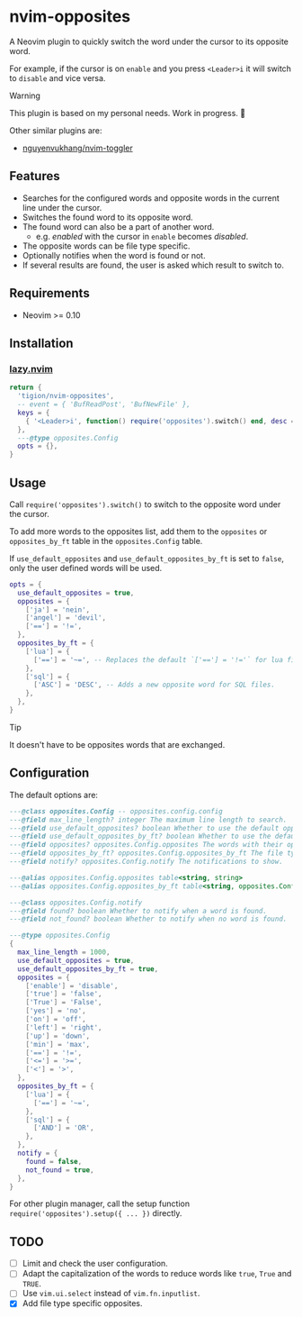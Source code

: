 # nvim-opposites

A Neovim plugin to quickly switch the word under the cursor to its opposite word.

For example, if the cursor is on `enable` and you press `<Leader>i` it will
switch to `disable` and vice versa.

> [!WARNING]
> This plugin is based on my personal needs. Work in progress. 🚀

Other similar plugins are:

- [nguyenvukhang/nvim-toggler](https://github.com/nguyenvukhang/nvim-toggler)

## Features

- Searches for the configured words and opposite words in the current line
  under the cursor.
- Switches the found word to its opposite word.
- The found word can also be a part of another word.
  - e.g. _enabled_ with the cursor in `enable` becomes _disabled_.
- The opposite words can be file type specific.
- Optionally notifies when the word is found or not.
- If several results are found, the user is asked which result to switch to.

## Requirements

- Neovim >= 0.10

## Installation

### [lazy.nvim]

[lazy.nvim]: https://github.com/folke/lazy.nvim

```lua
return {
  'tigion/nvim-opposites',
  -- event = { 'BufReadPost', 'BufNewFile' },
  keys = {
    { '<Leader>i', function() require('opposites').switch() end, desc = 'Switch to opposite word' },
  },
  ---@type opposites.Config
  opts = {},
}
```

## Usage

Call `require('opposites').switch()` to switch to the opposite word under the
cursor.

To add more words to the opposites list, add them to the `opposites` or
`opposites_by_ft` table in the `opposites.Config` table.

If `use_default_opposites` and `use_default_opposites_by_ft` is set to `false`,
only the user defined words will be used.

```lua
opts = {
  use_default_opposites = true,
  opposites = {
    ['ja'] = 'nein',
    ['angel'] = 'devil',
    ['=='] = '!=',
  },
  opposites_by_ft = {
    ['lua'] = {
      ['=='] = '~=', -- Replaces the default `['=='] = '!='` for lua files.
    },
    ['sql'] = {
      ['ASC'] = 'DESC', -- Adds a new opposite word for SQL files.
    },
  },
}
```

> [!TIP]
> It doesn't have to be opposites words that are exchanged.

## Configuration

The default options are:

```lua
---@class opposites.Config -- opposites.config.config
---@field max_line_length? integer The maximum line length to search.
---@field use_default_opposites? boolean Whether to use the default opposites.
---@field use_default_opposites_by_ft? boolean Whether to use the default opposites.
---@field opposites? opposites.Config.opposites The words with their opposite.
---@field opposites_by_ft? opposites.Config.opposites_by_ft The file type specific words with their opposite.
---@field notify? opposites.Config.notify The notifications to show.

---@alias opposites.Config.opposites table<string, string>
---@alias opposites.Config.opposites_by_ft table<string, opposites.Config.opposites>

---@class opposites.Config.notify
---@field found? boolean Whether to notify when a word is found.
---@field not_found? boolean Whether to notify when no word is found.

---@type opposites.Config
{
  max_line_length = 1000,
  use_default_opposites = true,
  use_default_opposites_by_ft = true,
  opposites = {
    ['enable'] = 'disable',
    ['true'] = 'false',
    ['True'] = 'False',
    ['yes'] = 'no',
    ['on'] = 'off',
    ['left'] = 'right',
    ['up'] = 'down',
    ['min'] = 'max',
    ['=='] = '!=',
    ['<='] = '>=',
    ['<'] = '>',
  },
  opposites_by_ft = {
    ['lua'] = {
      ['=='] = '~=',
    },
    ['sql'] = {
      ['AND'] = 'OR',
    },
  },
  notify = {
    found = false,
    not_found = true,
  },
}
```

For other plugin manager, call the setup function
`require('opposites').setup({ ... })` directly.

## TODO

- [ ] Limit and check the user configuration.
- [ ] Adapt the capitalization of the words to reduce words like `true`, `True`
      and `TRUE`.
- [ ] Use `vim.ui.select` instead of `vim.fn.inputlist`.
- [x] Add file type specific opposites.
